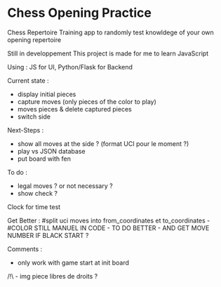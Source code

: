 # Chess Opening Practice

Chess Repertoire Training app to randomly test knowldege of your own opening repertoire

Still in developpement
This project is made for me to learn JavaScript


Using : JS for UI, Python/Flask for Backend

Current state :
- display initial pieces
- capture moves (only pieces of the color to play)
- moves pieces & delete captured pieces
- switch side

Next-Steps :
- show all moves at the side ? (format UCI pour le moment ?)
- play vs JSON database
- put board with fen



To do :
- legal moves ? or not necessary ?
- show check ?

Clock for time test

Get Better : 
#split uci moves into from_coordinates et to_coordinates - #COLOR STILL MANUEL IN CODE - TO DO BETTER - AND GET MOVE NUMBER IF BLACK START ?


Comments : 
- only work with game start at init board



/!\ - img piece libres de droits ?
